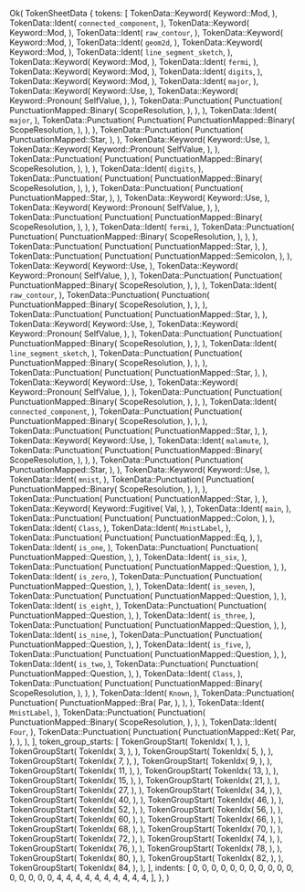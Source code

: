 Ok(
    TokenSheetData {
        tokens: [
            TokenData::Keyword(
                Keyword::Mod,
            ),
            TokenData::Ident(
                `connected_component`,
            ),
            TokenData::Keyword(
                Keyword::Mod,
            ),
            TokenData::Ident(
                `raw_contour`,
            ),
            TokenData::Keyword(
                Keyword::Mod,
            ),
            TokenData::Ident(
                `geom2d`,
            ),
            TokenData::Keyword(
                Keyword::Mod,
            ),
            TokenData::Ident(
                `line_segment_sketch`,
            ),
            TokenData::Keyword(
                Keyword::Mod,
            ),
            TokenData::Ident(
                `fermi`,
            ),
            TokenData::Keyword(
                Keyword::Mod,
            ),
            TokenData::Ident(
                `digits`,
            ),
            TokenData::Keyword(
                Keyword::Mod,
            ),
            TokenData::Ident(
                `major`,
            ),
            TokenData::Keyword(
                Keyword::Use,
            ),
            TokenData::Keyword(
                Keyword::Pronoun(
                    SelfValue,
                ),
            ),
            TokenData::Punctuation(
                Punctuation(
                    PunctuationMapped::Binary(
                        ScopeResolution,
                    ),
                ),
            ),
            TokenData::Ident(
                `major`,
            ),
            TokenData::Punctuation(
                Punctuation(
                    PunctuationMapped::Binary(
                        ScopeResolution,
                    ),
                ),
            ),
            TokenData::Punctuation(
                Punctuation(
                    PunctuationMapped::Star,
                ),
            ),
            TokenData::Keyword(
                Keyword::Use,
            ),
            TokenData::Keyword(
                Keyword::Pronoun(
                    SelfValue,
                ),
            ),
            TokenData::Punctuation(
                Punctuation(
                    PunctuationMapped::Binary(
                        ScopeResolution,
                    ),
                ),
            ),
            TokenData::Ident(
                `digits`,
            ),
            TokenData::Punctuation(
                Punctuation(
                    PunctuationMapped::Binary(
                        ScopeResolution,
                    ),
                ),
            ),
            TokenData::Punctuation(
                Punctuation(
                    PunctuationMapped::Star,
                ),
            ),
            TokenData::Keyword(
                Keyword::Use,
            ),
            TokenData::Keyword(
                Keyword::Pronoun(
                    SelfValue,
                ),
            ),
            TokenData::Punctuation(
                Punctuation(
                    PunctuationMapped::Binary(
                        ScopeResolution,
                    ),
                ),
            ),
            TokenData::Ident(
                `fermi`,
            ),
            TokenData::Punctuation(
                Punctuation(
                    PunctuationMapped::Binary(
                        ScopeResolution,
                    ),
                ),
            ),
            TokenData::Punctuation(
                Punctuation(
                    PunctuationMapped::Star,
                ),
            ),
            TokenData::Punctuation(
                Punctuation(
                    PunctuationMapped::Semicolon,
                ),
            ),
            TokenData::Keyword(
                Keyword::Use,
            ),
            TokenData::Keyword(
                Keyword::Pronoun(
                    SelfValue,
                ),
            ),
            TokenData::Punctuation(
                Punctuation(
                    PunctuationMapped::Binary(
                        ScopeResolution,
                    ),
                ),
            ),
            TokenData::Ident(
                `raw_contour`,
            ),
            TokenData::Punctuation(
                Punctuation(
                    PunctuationMapped::Binary(
                        ScopeResolution,
                    ),
                ),
            ),
            TokenData::Punctuation(
                Punctuation(
                    PunctuationMapped::Star,
                ),
            ),
            TokenData::Keyword(
                Keyword::Use,
            ),
            TokenData::Keyword(
                Keyword::Pronoun(
                    SelfValue,
                ),
            ),
            TokenData::Punctuation(
                Punctuation(
                    PunctuationMapped::Binary(
                        ScopeResolution,
                    ),
                ),
            ),
            TokenData::Ident(
                `line_segment_sketch`,
            ),
            TokenData::Punctuation(
                Punctuation(
                    PunctuationMapped::Binary(
                        ScopeResolution,
                    ),
                ),
            ),
            TokenData::Punctuation(
                Punctuation(
                    PunctuationMapped::Star,
                ),
            ),
            TokenData::Keyword(
                Keyword::Use,
            ),
            TokenData::Keyword(
                Keyword::Pronoun(
                    SelfValue,
                ),
            ),
            TokenData::Punctuation(
                Punctuation(
                    PunctuationMapped::Binary(
                        ScopeResolution,
                    ),
                ),
            ),
            TokenData::Ident(
                `connected_component`,
            ),
            TokenData::Punctuation(
                Punctuation(
                    PunctuationMapped::Binary(
                        ScopeResolution,
                    ),
                ),
            ),
            TokenData::Punctuation(
                Punctuation(
                    PunctuationMapped::Star,
                ),
            ),
            TokenData::Keyword(
                Keyword::Use,
            ),
            TokenData::Ident(
                `malamute`,
            ),
            TokenData::Punctuation(
                Punctuation(
                    PunctuationMapped::Binary(
                        ScopeResolution,
                    ),
                ),
            ),
            TokenData::Punctuation(
                Punctuation(
                    PunctuationMapped::Star,
                ),
            ),
            TokenData::Keyword(
                Keyword::Use,
            ),
            TokenData::Ident(
                `mnist`,
            ),
            TokenData::Punctuation(
                Punctuation(
                    PunctuationMapped::Binary(
                        ScopeResolution,
                    ),
                ),
            ),
            TokenData::Punctuation(
                Punctuation(
                    PunctuationMapped::Star,
                ),
            ),
            TokenData::Keyword(
                Keyword::Fugitive(
                    Val,
                ),
            ),
            TokenData::Ident(
                `main`,
            ),
            TokenData::Punctuation(
                Punctuation(
                    PunctuationMapped::Colon,
                ),
            ),
            TokenData::Ident(
                `Class`,
            ),
            TokenData::Ident(
                `MnistLabel`,
            ),
            TokenData::Punctuation(
                Punctuation(
                    PunctuationMapped::Eq,
                ),
            ),
            TokenData::Ident(
                `is_one`,
            ),
            TokenData::Punctuation(
                Punctuation(
                    PunctuationMapped::Question,
                ),
            ),
            TokenData::Ident(
                `is_six`,
            ),
            TokenData::Punctuation(
                Punctuation(
                    PunctuationMapped::Question,
                ),
            ),
            TokenData::Ident(
                `is_zero`,
            ),
            TokenData::Punctuation(
                Punctuation(
                    PunctuationMapped::Question,
                ),
            ),
            TokenData::Ident(
                `is_seven`,
            ),
            TokenData::Punctuation(
                Punctuation(
                    PunctuationMapped::Question,
                ),
            ),
            TokenData::Ident(
                `is_eight`,
            ),
            TokenData::Punctuation(
                Punctuation(
                    PunctuationMapped::Question,
                ),
            ),
            TokenData::Ident(
                `is_three`,
            ),
            TokenData::Punctuation(
                Punctuation(
                    PunctuationMapped::Question,
                ),
            ),
            TokenData::Ident(
                `is_nine`,
            ),
            TokenData::Punctuation(
                Punctuation(
                    PunctuationMapped::Question,
                ),
            ),
            TokenData::Ident(
                `is_five`,
            ),
            TokenData::Punctuation(
                Punctuation(
                    PunctuationMapped::Question,
                ),
            ),
            TokenData::Ident(
                `is_two`,
            ),
            TokenData::Punctuation(
                Punctuation(
                    PunctuationMapped::Question,
                ),
            ),
            TokenData::Ident(
                `Class`,
            ),
            TokenData::Punctuation(
                Punctuation(
                    PunctuationMapped::Binary(
                        ScopeResolution,
                    ),
                ),
            ),
            TokenData::Ident(
                `Known`,
            ),
            TokenData::Punctuation(
                Punctuation(
                    PunctuationMapped::Bra(
                        Par,
                    ),
                ),
            ),
            TokenData::Ident(
                `MnistLabel`,
            ),
            TokenData::Punctuation(
                Punctuation(
                    PunctuationMapped::Binary(
                        ScopeResolution,
                    ),
                ),
            ),
            TokenData::Ident(
                `Four`,
            ),
            TokenData::Punctuation(
                Punctuation(
                    PunctuationMapped::Ket(
                        Par,
                    ),
                ),
            ),
        ],
        token_group_starts: [
            TokenGroupStart(
                TokenIdx(
                    1,
                ),
            ),
            TokenGroupStart(
                TokenIdx(
                    3,
                ),
            ),
            TokenGroupStart(
                TokenIdx(
                    5,
                ),
            ),
            TokenGroupStart(
                TokenIdx(
                    7,
                ),
            ),
            TokenGroupStart(
                TokenIdx(
                    9,
                ),
            ),
            TokenGroupStart(
                TokenIdx(
                    11,
                ),
            ),
            TokenGroupStart(
                TokenIdx(
                    13,
                ),
            ),
            TokenGroupStart(
                TokenIdx(
                    15,
                ),
            ),
            TokenGroupStart(
                TokenIdx(
                    21,
                ),
            ),
            TokenGroupStart(
                TokenIdx(
                    27,
                ),
            ),
            TokenGroupStart(
                TokenIdx(
                    34,
                ),
            ),
            TokenGroupStart(
                TokenIdx(
                    40,
                ),
            ),
            TokenGroupStart(
                TokenIdx(
                    46,
                ),
            ),
            TokenGroupStart(
                TokenIdx(
                    52,
                ),
            ),
            TokenGroupStart(
                TokenIdx(
                    56,
                ),
            ),
            TokenGroupStart(
                TokenIdx(
                    60,
                ),
            ),
            TokenGroupStart(
                TokenIdx(
                    66,
                ),
            ),
            TokenGroupStart(
                TokenIdx(
                    68,
                ),
            ),
            TokenGroupStart(
                TokenIdx(
                    70,
                ),
            ),
            TokenGroupStart(
                TokenIdx(
                    72,
                ),
            ),
            TokenGroupStart(
                TokenIdx(
                    74,
                ),
            ),
            TokenGroupStart(
                TokenIdx(
                    76,
                ),
            ),
            TokenGroupStart(
                TokenIdx(
                    78,
                ),
            ),
            TokenGroupStart(
                TokenIdx(
                    80,
                ),
            ),
            TokenGroupStart(
                TokenIdx(
                    82,
                ),
            ),
            TokenGroupStart(
                TokenIdx(
                    84,
                ),
            ),
        ],
        indents: [
            0,
            0,
            0,
            0,
            0,
            0,
            0,
            0,
            0,
            0,
            0,
            0,
            0,
            0,
            0,
            0,
            4,
            4,
            4,
            4,
            4,
            4,
            4,
            4,
            4,
            4,
        ],
    },
)